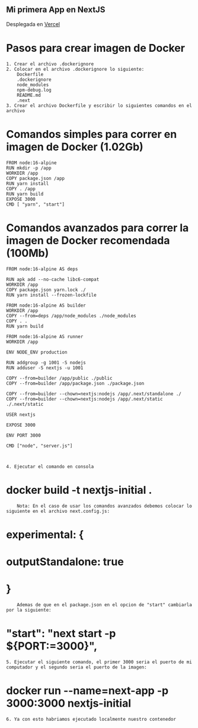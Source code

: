  ## Mi primera App en NextJS

 Desplegada en [Vercel](https://justin-nextapp.vercel.app/)

 # Pasos para crear imagen de Docker

    1. Crear el archivo .dockerignore
    2. Colocar en el archivo .dockerignore lo siguiente: 
        Dockerfile
        .dockerignore
        node_modules
        npm-debug.log
        README.md
        .next
    3. Crear el archivo Dockerfile y escribir lo siguientes comandos en el archivo

# Comandos simples para correr en imagen de Docker (1.02Gb)
    FROM node:16-alpine
    RUN mkdir -p /app
    WORKDIR /app
    COPY package.json /app
    RUN yarn install
    COPY . /app
    RUN yarn build
    EXPOSE 3000
    CMD [ "yarn", "start"]

# Comandos avanzados para correr la imagen de Docker recomendada (100Mb)

    FROM node:16-alpine AS deps

    RUN apk add --no-cache libc6-compat
    WORKDIR /app
    COPY package.json yarn.lock ./
    RUN yarn install --frozen-lockfile

    FROM node:16-alpine AS builder
    WORKDIR /app
    COPY --from=deps /app/node_modules ./node_modules
    COPY . .
    RUN yarn build

    FROM node:16-alpine AS runner
    WORKDIR /app

    ENV NODE_ENV production

    RUN addgroup -g 1001 -S nodejs
    RUN adduser -S nextjs -u 1001

    COPY --from=builder /app/public ./public
    COPY --from=builder /app/package.json ./package.json

    COPY --from=builder --chown=nextjs:nodejs /app/.next/standalone ./
    COPY --from=builder --chown=nextjs:nodejs /app/.next/static ./.next/static

    USER nextjs

    EXPOSE 3000

    ENV PORT 3000

    CMD ["node", "server.js"]



    4. Ejecutar el comando en consola
#     docker build -t nextjs-initial . 
        Nota: En el caso de usar los comandos avanzados debemos colocar lo siguiente en el archivo next.config.js: 
#           experimental: {
#               outputStandalone: true
#           }
        Ademas de que en el package.json en el opcion de "start" cambiarla por la siguiente:
#           "start": "next start -p ${PORT:=3000}",


    5. Ejecutar el siguiente comando, el primer 3000 seria el puerto de mi computador y el segundo seria el puerto de la imagen:     
#     docker run --name=next-app -p 3000:3000 nextjs-initial

    6. Ya con esto habriamos ejecutado localmente nuestro contenedor

